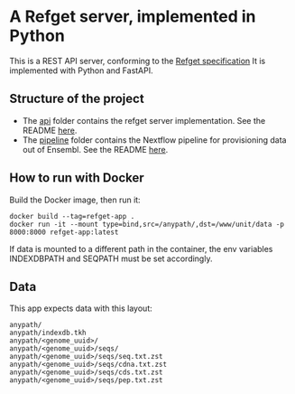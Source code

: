# A Refget server, implemented in Python

This is a REST API server, conforming to the
[Refget specification](https://ga4gh.github.io/refget/sequences/)
It is implemented with Python and FastAPI.

## Structure of the project
- The [api](/api) folder contains the refget server implementation. See the README [here](api/README.md).
- The [pipeline](/pipeline) folder contains the Nextflow pipeline for
    provisioning data out of Ensembl. See the README [here](pipeline/README.md).

## How to run with Docker

Build the Docker image, then run it:

    docker build --tag=refget-app .
    docker run -it --mount type=bind,src=/anypath/,dst=/www/unit/data -p 8000:8000 refget-app:latest

If data is mounted to a different path in the container, the env variables
INDEXDBPATH and SEQPATH must be set accordingly.

## Data

This app expects data with this layout:

    anypath/
    anypath/indexdb.tkh
    anypath/<genome_uuid>/
    anypath/<genome_uuid>/seqs/
    anypath/<genome_uuid>/seqs/seq.txt.zst
    anypath/<genome_uuid>/seqs/cdna.txt.zst
    anypath/<genome_uuid>/seqs/cds.txt.zst
    anypath/<genome_uuid>/seqs/pep.txt.zst


